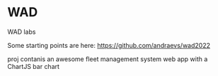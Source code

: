 # WAD
WAD labs

Some starting points are here: https://github.com/andraevs/wad2022

proj contanis an awesome fleet management system web app with a ChartJS bar chart
